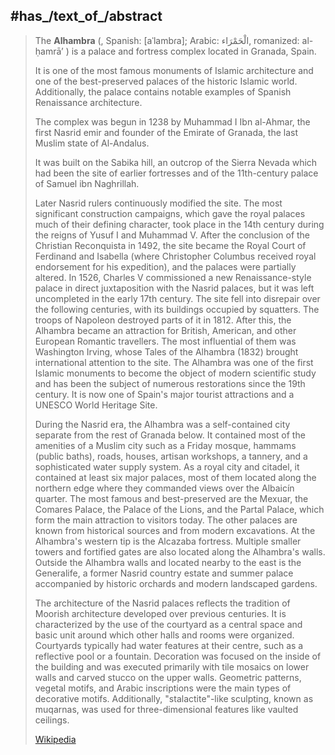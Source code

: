 

## #has_/text_of_/abstract 

> The **Alhambra** (, Spanish: [aˈlambɾa]; Arabic: الْحَمْرَاء, romanized: al-ḥamrāʼ ) 
> is a palace and fortress complex located in Granada, Spain. 
> 
> It is one of the most famous monuments of Islamic architecture 
> and one of the best-preserved palaces of the historic Islamic world. 
> Additionally, the palace contains notable examples of Spanish Renaissance architecture.
>
> The complex was begun in 1238 by Muhammad I Ibn al-Ahmar, 
> the first Nasrid emir and founder of the Emirate of Granada, the last Muslim state of Al-Andalus. 
> 
> It was built on the Sabika hill, an outcrop of the Sierra Nevada 
> which had been the site of earlier fortresses 
> and of the 11th-century palace of Samuel ibn Naghrillah. 
> 
> Later Nasrid rulers continuously modified the site. 
> The most significant construction campaigns, which gave the royal palaces much of their defining character, took place in the 14th century during the reigns of Yusuf I and Muhammad V. After the conclusion of the Christian Reconquista in 1492, the site became the Royal Court of Ferdinand and Isabella (where Christopher Columbus received royal endorsement for his expedition), and the palaces were partially altered. In 1526, Charles V commissioned a new Renaissance-style palace in direct juxtaposition with the Nasrid palaces, but it was left uncompleted in the early 17th century. The site fell into disrepair over the following centuries, with its buildings occupied by squatters. The troops of Napoleon destroyed parts of it in 1812. After this, the Alhambra became an attraction for British, American, and other European Romantic travellers. The most influential of them was Washington Irving, whose Tales of the Alhambra (1832) brought international attention to the site. The Alhambra was one of the first Islamic monuments to become the object of modern scientific study and has been the subject of numerous restorations since the 19th century. It is now one of Spain's major tourist attractions and a UNESCO World Heritage Site.
>
> During the Nasrid era, the Alhambra was a self-contained city separate from the rest of Granada below. It contained most of the amenities of a Muslim city such as a Friday mosque, hammams (public baths), roads, houses, artisan workshops, a tannery, and a sophisticated water supply system. As a royal city and citadel, it contained at least six major palaces, most of them located along the northern edge where they commanded views over the Albaicín quarter. The most famous and best-preserved are the Mexuar, the Comares Palace, the Palace of the Lions, and the Partal Palace, which form the main attraction to visitors today. The other palaces are known from historical sources and from modern excavations. At the Alhambra's western tip is the Alcazaba fortress. Multiple smaller towers and fortified gates are also located along the Alhambra's walls. Outside the Alhambra walls and located nearby to the east is the Generalife, a former Nasrid country estate and summer palace accompanied by historic orchards and modern landscaped gardens.
>
> The architecture of the Nasrid palaces reflects the tradition of Moorish architecture developed over previous centuries. It is characterized by the use of the courtyard as a central space and basic unit around which other halls and rooms were organized. Courtyards typically had water features at their centre, such as a reflective pool or a fountain. Decoration was focused on the inside of the building and was executed primarily with tile mosaics on lower walls and carved stucco on the upper walls. Geometric patterns, vegetal motifs, and Arabic inscriptions were the main types of decorative motifs. Additionally, "stalactite"-like sculpting, known as muqarnas, was used for three-dimensional features like vaulted ceilings.
>
> [Wikipedia](https://en.wikipedia.org/wiki/Alhambra) 

